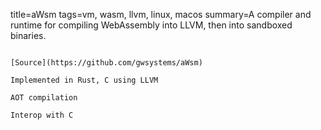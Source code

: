 title=aWsm
tags=vm, wasm, llvm, linux, macos
summary=A compiler and runtime for compiling WebAssembly into LLVM, then into sandboxed binaries.
~~~~~~

[Source](https://github.com/gwsystems/aWsm)

Implemented in Rust, C using LLVM

AOT compilation

Interop with C
